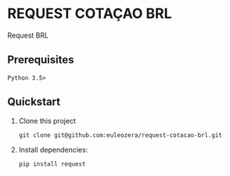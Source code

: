 # REQUEST COTAÇAO BRL

Request BRL

## Prerequisites

```
Python 3.5>
```

## Quickstart
1. Clone this project
    ```shell
   git clone git@github.com:euleozera/request-cotacao-brl.git
   ```
2. Install dependencies:
    ```shell
   pip install request
   ```
